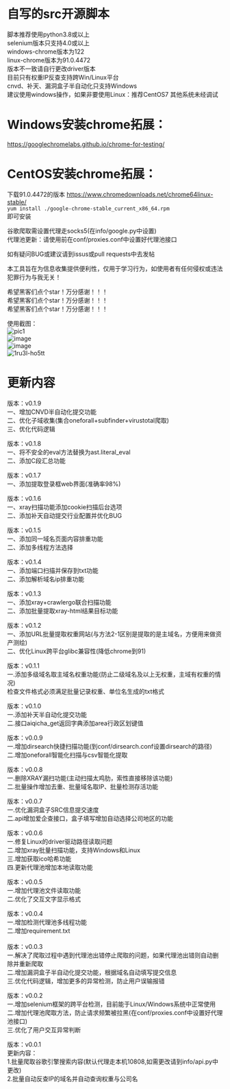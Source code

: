 # 自写的src开源脚本
脚本推荐使用python3.8或以上  
selenium版本只支持4.0或以上  
windows-chrome版本为122  
linux-chrome版本为91.0.4472  
版本不一致请自行更改driver版本  
目前只有权重IP反查支持跨Win/Linux平台  
cnvd、补天、漏洞盒子半自动化只支持Windows  
建议使用windows操作，如果非要使用Linux：推荐CentOS7
其他系统未经调试  
  
# Windows安装chrome拓展：  
  
https://googlechromelabs.github.io/chrome-for-testing/  

# CentOS安装chrome拓展：
下载91.0.4472的版本
https://www.chromedownloads.net/chrome64linux-stable/  
`yum install ./google-chrome-stable_current_x86_64.rpm`  
即可安装  
  
谷歌爬取需设置代理走socks5(在info/google.py中设置)  
代理池更新：请使用前在conf/proxies.conf中设置好代理池接口  
  
如有疑问BUG或建议请到issus或pull requests中去发帖  
    
本工具旨在为信息收集提供便利性，仅用于学习行为，如使用者有任何侵权或违法犯罪行为与我无关！  
  
希望黑客们点个star！万分感谢！！！  
希望黑客们点个star！万分感谢！！！  
希望黑客们点个star！万分感谢！！！  
  
使用截图：  
![pic1](https://github.com/1607131160/src_script/assets/128038117/b1be191b-2352-42fd-acaf-f2605ca22bfa)  
![image](https://github.com/1607131160/src_script/assets/128038117/bf009fad-284f-46de-8888-a46956bd43d3)  
![image](https://github.com/1607131160/src_script/assets/128038117/2b031e6e-8102-4933-a27b-c009e9394371)  
![1ru3l-ho5tt](https://github.com/1607131160/src_script/assets/128038117/95e381dc-7c38-4d66-8dba-c88491debf14)  
# 更新内容
版本：v0.1.9  
一、增加CNVD半自动化提交功能  
二、优化子域收集(集合oneforall+subfinder+virustotal爬取)  
三、优化代码逻辑  
  
版本：v0.1.8  
一、将不安全的eval方法替换为ast.literal_eval  
二、添加C段汇总功能  
  
版本：v0.1.7  
一、添加提取登录框web界面(准确率98%)  
  
版本：v0.1.6  
一、xray扫描功能添加cookie扫描后台选项  
二、添加补天自动提交行业配置并优化BUG  
  
版本：v0.1.5  
一、添加同一域名页面内容排重功能  
二、添加多线程方法选择  
  
版本：v0.1.4  
一、添加端口扫描并保存到txt功能  
二、添加解析域名ip排重功能  
  
版本：v0.1.3  
一、添加xray+crawlergo联合扫描功能  
二、添加批量提取xray-html结果目标功能
  
版本：v0.1.2  
一、添加URL批量提取权重网站(与方法2-1区别是提取的是主域名，方便用来做资产测绘)  
二、优化Linux跨平台glibc兼容性(降低chrome到91)  
  
版本：v0.1.1  
一.添加多级域名取主域名权重功能(防止二级域名及以上无权重，主域有权重的情况)<br>检查文件格式必须满足批量记录权重、单位名生成的txt格式  
  
版本：v0.1.0  
一.添加补天半自动化提交功能  
二.接口aiqicha_get返回字典添加area行政区划键值  
  
版本：v0.0.9  
一.增加dirsearch快捷扫描功能(到conf/dirsearch.conf设置dirsearch的路径)  
二.增加oneforall智能化扫描与csv智能化提取  
  
版本：v0.0.8  
一.删除XRAY漏扫功能(主动扫描太鸡肋，索性直接移除该功能)  
二.批量操作增加去重、批量域名取IP、批量检测存活功能  
  
版本：v0.0.7  
一.优化漏洞盒子SRC信息提交速度  
二.api增加爱企查接口，盒子填写增加自动选择公司地区的功能  
  
版本：v0.0.6  
一.修复Linux的driver驱动路径读取问题  
二.增加xray批量扫描功能，支持Windows和Linux  
三.增加获取ico哈希功能  
四.更新代理池增加本地读取功能  

版本：v0.0.5  
一.增加代理池文件读取功能  
二.优化了交互文字显示格式  
  
版本：v0.0.4  
一.增加检测代理池多线程功能  
二.增加requirement.txt  
<br>
版本：v0.0.3  
一.解决了爬取过程中遇到代理池出错停止爬取的问题，如果代理池出错则自动删除并重新爬取  
二.增加漏洞盒子半自动化提交功能，根据域名自动填写提交信息  
三.优化代码逻辑，增加更多的异常检测，防止用户误输报错  
  
版本：v0.0.2  
一.增加selenium框架的跨平台检测，目前能于Linux/Windows系统中正常使用  
二.增加代理池爬取方法，防止请求频繁被拉黑(在conf/proxies.conf中设置好代理池接口)  
三.优化了用户交互异常判断  
  
版本：v0.0.1  
更新内容：  
1.批量爬取谷歌引擎搜索内容(默认代理走本机10808,如需更改请到info/api.py中更改)  
2.批量自动反查IP的域名并自动查询权重与公司名  
